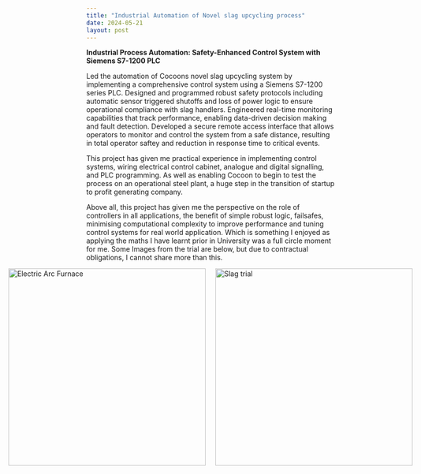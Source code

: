```yaml
---
title: "Industrial Automation of Novel slag upcycling process"
date: 2024-05-21
layout: post
---
```



**Industrial Process Automation: Safety-Enhanced Control System with Siemens S7-1200 PLC**

Led the automation of Cocoons novel slag upcycling system by implementing a comprehensive control system using a Siemens S7-1200 series PLC. Designed and programmed robust safety protocols including automatic sensor triggered  shutoffs and loss of power logic to ensure operational compliance with slag handlers. Engineered real-time monitoring capabilities that track performance, enabling data-driven decision making and fault detection. Developed a secure remote access interface that allows operators to monitor and control the system from a safe distance, resulting in total operator saftey and reduction in response time to critical events. 

This project has given me practical experience in implementing control systems, wiring electrical control cabinet, analogue and digital signalling, and PLC programming.
As well as enabling Cocoon to begin to test the process on an operational steel plant, a huge step in the transition of startup to profit generating company. 

Above all, this project has given me the perspective on the role of controllers in all applications, the benefit of simple robust logic,
failsafes, minimising computational complexity to improve performance and tuning control systems for real world application.
Which is something I enjoyed as applying the maths I have learnt prior in University was a full circle moment for me. 
Some Images from the trial are below, but due to contractual obligations, I cannot share more than this. 
<br>
<div style="display: flex; gap: 20px; align-items: center; justify-content: center;">
  <img src="https://alexdawes-01.github.io/AlexDawes-Engineering_Portfolio/assets/images/EAF-MPI.jpg" alt="Electric Arc Furnace" width="400" height="400"/>
  <img src="https://alexdawes-01.github.io/AlexDawes-Engineering_Portfolio/assets/images/Trial-Automation.PNG" alt="Slag trial" width="400" height="400"/>
</div>
